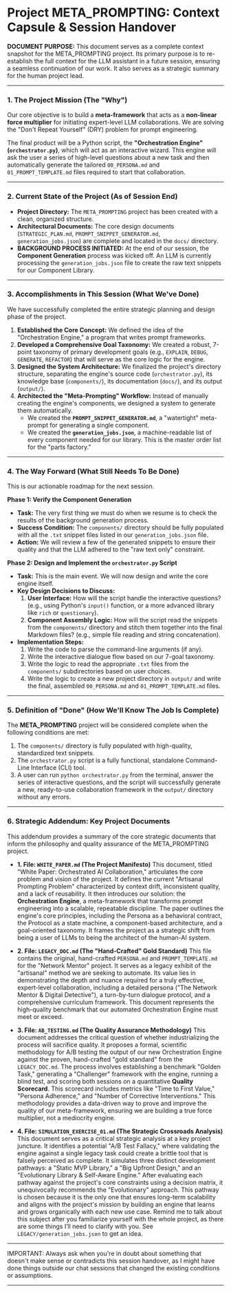 # Project META_PROMPTING: Context Capsule & Session Handover

**DOCUMENT PURPOSE:**
This document serves as a complete context snapshot for the META_PROMPTING project. Its primary purpose is to re-establish the full context for the LLM assistant in a future session, ensuring a seamless continuation of our work. It also serves as a strategic summary for the human project lead.

---

### **1. The Project Mission (The "Why")**

Our core objective is to build a **meta-framework** that acts as a **non-linear force multiplier** for initiating expert-level LLM collaborations. We are solving the "Don't Repeat Yourself" (DRY) problem for prompt engineering.

The final product will be a Python script, the **"Orchestration Engine" (`orchestrator.py`)**, which will act as an interactive wizard. This engine will ask the user a series of high-level questions about a new task and then automatically generate the tailored `00_PERSONA.md` and `01_PROMPT_TEMPLATE.md` files required to start that collaboration.

---

### **2. Current State of the Project (As of Session End)**

- **Project Directory:** The `META_PROMPTING` project has been created with a clean, organized structure.
- **Architectural Documents:** The core design documents (`STRATEGIC_PLAN.md`, `PROMPT_SNIPPET_GENERATOR.md`, `generation_jobs.json`) are complete and located in the `docs/` directory.
- **BACKGROUND PROCESS INITIATED:** At the end of our session, the **Component Generation** process was kicked off. An LLM is currently processing the `generation_jobs.json` file to create the raw text snippets for our Component Library.

---

### **3. Accomplishments in This Session (What We've Done)**

We have successfully completed the entire strategic planning and design phase of the project.

1.  **Established the Core Concept:** We defined the idea of the "Orchestration Engine," a program that writes prompt frameworks.
2.  **Developed a Comprehensive Goal Taxonomy:** We created a robust, 7-point taxonomy of primary development goals (e.g., `EXPLAIN`, `DEBUG`, `GENERATE`, `REFACTOR`) that will serve as the core logic for the engine.
3.  **Designed the System Architecture:** We finalized the project's directory structure, separating the engine's source code (`orchestrator.py`), its knowledge base (`components/`), its documentation (`docs/`), and its output (`output/`).
4.  **Architected the "Meta-Prompting" Workflow:** Instead of manually creating the engine's components, we designed a system to generate them automatically.
    - We created the **`PROMPT_SNIPPET_GENERATOR.md`**, a "watertight" meta-prompt for generating a single component.
    - We created the **`generation_jobs.json`**, a machine-readable list of every component needed for our library. This is the master order list for the "parts factory."

---

### **4. The Way Forward (What Still Needs To Be Done)**

This is our actionable roadmap for the next session.

**Phase 1: Verify the Component Generation**

- **Task:** The very first thing we must do when we resume is to check the results of the background generation process.
- **Success Condition:** The `components/` directory should be fully populated with all the `.txt` snippet files listed in our `generation_jobs.json` file.
- **Action:** We will review a few of the generated snippets to ensure their quality and that the LLM adhered to the "raw text only" constraint.

**Phase 2: Design and Implement the `orchestrator.py` Script**

- **Task:** This is the main event. We will now design and write the core engine itself.
- **Key Design Decisions to Discuss:**
  1.  **User Interface:** How will the script handle the interactive questions? (e.g., using Python's `input()` function, or a more advanced library like `rich` or `questionary`).
  2.  **Component Assembly Logic:** How will the script read the snippets from the `components/` directory and stitch them together into the final Markdown files? (e.g., simple file reading and string concatenation).
- **Implementation Steps:**
  1.  Write the code to parse the command-line arguments (if any).
  2.  Write the interactive dialogue flow based on our 7-goal taxonomy.
  3.  Write the logic to read the appropriate `.txt` files from the `components/` subdirectories based on user choices.
  4.  Write the logic to create a new project directory in `output/` and write the final, assembled `00_PERSONA.md` and `01_PROMPT_TEMPLATE.md` files.

---

### **5. Definition of "Done" (How We'll Know The Job Is Complete)**

The **META_PROMPTING** project will be considered complete when the following conditions are met:

1.  The `components/` directory is fully populated with high-quality, standardized text snippets.
2.  The `orchestrator.py` script is a fully functional, standalone Command-Line Interface (CLI) tool.
3.  A user can run `python orchestrator.py` from the terminal, answer the series of interactive questions, and the script will successfully generate a new, ready-to-use collaboration framework in the `output/` directory without any errors.

---

### **6. Strategic Addendum: Key Project Documents**

This addendum provides a summary of the core strategic documents that inform the philosophy and quality assurance of the META_PROMPTING project.

- **1. File: `WHITE_PAPER.md` (The Project Manifesto)**
  This document, titled "White Paper: Orchestrated AI Collaboration," articulates the core problem and vision of the project. It defines the current "Artisanal Prompting Problem" characterized by context drift, inconsistent quality, and a lack of reusability. It then introduces our solution: the **Orchestration Engine**, a meta-framework that transforms prompt engineering into a scalable, repeatable discipline. The paper outlines the engine's core principles, including the Persona as a behavioral contract, the Protocol as a state machine, a component-based architecture, and a goal-oriented taxonomy. It frames the project as a strategic shift from being a user of LLMs to being the architect of the human-AI system.

- **2. File: `LEGACY_DOC.md` (The "Hand-Crafted" Gold Standard)**
  This file contains the original, hand-crafted `PERSONA.md` and `PROMPT_TEMPLATE.md` for the "Network Mentor" project. It serves as a legacy exhibit of the "artisanal" method we are seeking to automate. Its value lies in demonstrating the depth and nuance required for a truly effective, expert-level collaboration, including a detailed persona ("The Network Mentor & Digital Detective"), a turn-by-turn dialogue protocol, and a comprehensive curriculum framework. This document represents the high-quality benchmark that our automated Orchestration Engine must meet or exceed.

- **3. File: `AB_TESTING.md` (The Quality Assurance Methodology)**
  This document addresses the critical question of whether industrializing the process will sacrifice quality. It proposes a formal, scientific methodology for A/B testing the output of our new Orchestration Engine against the proven, hand-crafted "gold standard" from the `LEGACY_DOC.md`. The process involves establishing a benchmark "Golden Task," generating a "Challenger" framework with the engine, running a blind test, and scoring both sessions on a quantitative **Quality Scorecard**. This scorecard includes metrics like "Time to First Value," "Persona Adherence," and "Number of Corrective Interventions." This methodology provides a data-driven way to prove and improve the quality of our meta-framework, ensuring we are building a true force multiplier, not a mediocrity engine.

- **4. File: `SIMULATION_EXERCISE_01.md` (The Strategic Crossroads Analysis)**
  This document serves as a critical strategic analysis at a key project juncture. It identifies a potential "A/B Test Fallacy," where validating the engine against a single legacy task could create a brittle tool that is falsely perceived as complete. It simulates three distinct development pathways: a "Static MVP Library," a "Big Upfront Design," and an "Evolutionary Library & Self-Aware Engine." After evaluating each pathway against the project's core constraints using a decision matrix, it unequivocally recommends the "Evolutionary" approach. This pathway is chosen because it is the only one that ensures long-term scalability and aligns with the project's mission by building an engine that learns and grows organically with each new use case. Remind me to talk about this subject after you familiarize yourself with the whole project, as there are some things I’ll need to clarify with you. See `LEGACY/generation_jobs.json` to get an idea.

---

IMPORTANT: Always ask when you're in doubt about something that doesn't make sense or contradicts this session handover, as I might have done things outside our chat sessions that changed the existing conditions or assumptions.

---
